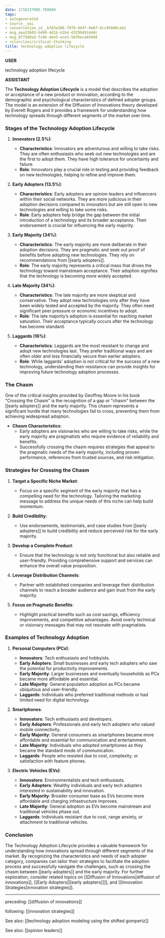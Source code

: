 ```yaml
---
date: 1716237005.769689
tags:
- autogenerated
- source__oai
- conversation_id__bf83e386-7978-4b4f-9e6f-9cc95b08cab2
- msg_aaa23b03-b499-4d1b-b1b4-d32994914ddc
- msg_8f7588a3-fc86-4ee5-ace5-56f6eca65648
- colorclass/critical-thinking
title: technology adoption lifecycle
---
```


**USER**

technology adoption lifecycle


**ASSISTANT**

The **Technology Adoption Lifecycle** is a model that describes the adoption or acceptance of a new product or innovation, according to the demographic and psychological characteristics of defined adopter groups. The model is an extension of the Diffusion of Innovations theory developed by Everett Rogers and it provides a framework for understanding how technology spreads through different segments of the market over time.

### Stages of the Technology Adoption Lifecycle

1. **Innovators (2.5%)**:
   - **Characteristics**: Innovators are adventurous and willing to take risks. They are often enthusiasts who seek out new technologies and are the first to adopt them. They have high tolerance for uncertainty and failure.
   - **Role**: Innovators play a crucial role in testing and providing feedback on new technologies, helping to refine and improve them.

2. **Early Adopters (13.5%)**:
   - **Characteristics**: Early adopters are opinion leaders and influencers within their social networks. They are more judicious in their adoption decisions compared to innovators but are still open to new technologies and willing to take some risks.
   - **Role**: Early adopters help bridge the gap between the initial introduction of a technology and its broader acceptance. Their endorsement is crucial for influencing the early majority.

3. **Early Majority (34%)**:
   - **Characteristics**: The early majority are more deliberate in their adoption decisions. They are pragmatic and seek out proof of benefits before adopting new technologies. They rely on recommendations from [[early adopters]].
   - **Role**: The early majority represents a critical mass that drives the technology toward mainstream acceptance. Their adoption signifies that the technology is becoming more widely accepted.

4. **Late Majority (34%)**:
   - **Characteristics**: The late majority are more skeptical and conservative. They adopt new technologies only after they have been widely tested and accepted by the majority. They often need significant peer pressure or economic incentives to adopt.
   - **Role**: The late majority’s adoption is essential for reaching market saturation. Their acceptance typically occurs after the technology has become standard.

5. **Laggards (16%)**:
   - **Characteristics**: Laggards are the most resistant to change and adopt new technologies last. They prefer traditional ways and are often older and less financially secure than earlier adopters.
   - **Role**: While laggards’ adoption is not critical for the success of a new technology, understanding their resistance can provide insights for improving future technology adoption processes.

### The Chasm

One of the critical insights provided by Geoffrey Moore in his book "Crossing the Chasm" is the recognition of a gap or "chasm" between the [[early adopters]] and the early majority. This chasm represents a significant hurdle that many technologies fail to cross, preventing them from achieving widespread adoption.

- **Chasm Characteristics**: 
  - Early adopters are visionaries who are willing to take risks, while the early majority are pragmatists who require evidence of reliability and benefits.
  - Successfully crossing the chasm requires strategies that appeal to the pragmatic needs of the early majority, including proven performance, references from trusted sources, and risk mitigation.

### Strategies for Crossing the Chasm

1. **Target a Specific Niche Market**:
   - Focus on a specific segment of the early majority that has a compelling need for the technology. Tailoring the marketing message to address the unique needs of this niche can help build momentum.

2. **Build Credibility**:
   - Use endorsements, testimonials, and case studies from [[early adopters]] to build credibility and reduce perceived risk for the early majority.

3. **Develop a Complete Product**:
   - Ensure that the technology is not only functional but also reliable and user-friendly. Providing comprehensive support and services can enhance the overall value proposition.

4. **Leverage Distribution Channels**:
   - Partner with established companies and leverage their distribution channels to reach a broader audience and gain trust from the early majority.

5. **Focus on Pragmatic Benefits**:
   - Highlight practical benefits such as cost savings, efficiency improvements, and competitive advantages. Avoid overly technical or visionary messages that may not resonate with pragmatists.

### Examples of Technology Adoption

1. **Personal Computers (PCs)**:
   - **Innovators**: Tech enthusiasts and hobbyists.
   - **Early Adopters**: Small businesses and early tech adopters who saw the potential for productivity improvements.
   - **Early Majority**: Larger businesses and eventually households as PCs became more affordable and essential.
   - **Late Majority**: General population adoption as PCs became ubiquitous and user-friendly.
   - **Laggards**: Individuals who preferred traditional methods or had limited need for digital technology.

2. **Smartphones**:
   - **Innovators**: Tech enthusiasts and developers.
   - **Early Adopters**: Professionals and early tech adopters who valued mobile connectivity.
   - **Early Majority**: General consumers as smartphones became more affordable and essential for communication and entertainment.
   - **Late Majority**: Individuals who adopted smartphones as they became the standard mode of communication.
   - **Laggards**: People who resisted due to cost, complexity, or satisfaction with feature phones.

3. **Electric Vehicles (EVs)**:
   - **Innovators**: Environmentalists and tech enthusiasts.
   - **Early Adopters**: Wealthy individuals and early tech adopters interested in sustainability and innovation.
   - **Early Majority**: Broader consumer base as EVs become more affordable and charging infrastructure improves.
   - **Late Majority**: General adoption as EVs become mainstream and traditional vehicles phase out.
   - **Laggards**: Individuals resistant due to cost, range anxiety, or attachment to traditional vehicles.

### Conclusion

The Technology Adoption Lifecycle provides a valuable framework for understanding how innovations spread through different segments of the market. By recognizing the characteristics and needs of each adopter category, companies can tailor their strategies to facilitate the adoption process and successfully navigate the challenges, such as crossing the chasm between [[early adopters]] and the early majority. For further exploration, consider related topics on [[Diffusion of Innovations|diffusion of innovations]], [[Early Adopters|[[early adopters]]]], and [[Innovation Strategies|innovation strategies]].


---

preceding: [[diffusion of innovations]]  


following: [[innovation strategies]]

See also: [[technology adoption modeling using the shifted gompertz]]


See also: [[opinion leaders]]